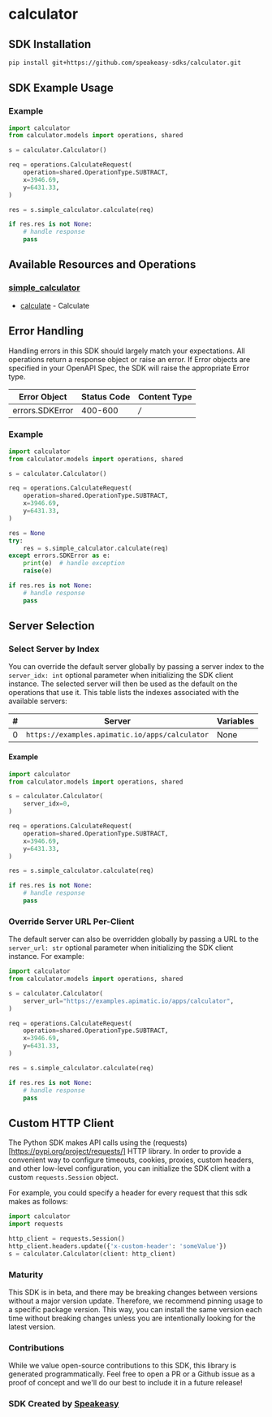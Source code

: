 # calculator

<!-- Start SDK Installation [installation] -->
## SDK Installation

```bash
pip install git+https://github.com/speakeasy-sdks/calculator.git
```
<!-- End SDK Installation [installation] -->

<!-- Start SDK Example Usage [usage] -->
## SDK Example Usage

### Example

```python
import calculator
from calculator.models import operations, shared

s = calculator.Calculator()

req = operations.CalculateRequest(
    operation=shared.OperationType.SUBTRACT,
    x=3946.69,
    y=6431.33,
)

res = s.simple_calculator.calculate(req)

if res.res is not None:
    # handle response
    pass
```
<!-- End SDK Example Usage [usage] -->

<!-- Start Available Resources and Operations [operations] -->
## Available Resources and Operations

### [simple_calculator](docs/sdks/simplecalculator/README.md)

* [calculate](docs/sdks/simplecalculator/README.md#calculate) - Calculate
<!-- End Available Resources and Operations [operations] -->







<!-- Start Error Handling [errors] -->
## Error Handling

Handling errors in this SDK should largely match your expectations.  All operations return a response object or raise an error.  If Error objects are specified in your OpenAPI Spec, the SDK will raise the appropriate Error type.

| Error Object    | Status Code     | Content Type    |
| --------------- | --------------- | --------------- |
| errors.SDKError | 400-600         | */*             |

### Example

```python
import calculator
from calculator.models import operations, shared

s = calculator.Calculator()

req = operations.CalculateRequest(
    operation=shared.OperationType.SUBTRACT,
    x=3946.69,
    y=6431.33,
)

res = None
try:
    res = s.simple_calculator.calculate(req)
except errors.SDKError as e:
    print(e)  # handle exception
    raise(e)

if res.res is not None:
    # handle response
    pass
```
<!-- End Error Handling [errors] -->



<!-- Start Server Selection [server] -->
## Server Selection

### Select Server by Index

You can override the default server globally by passing a server index to the `server_idx: int` optional parameter when initializing the SDK client instance. The selected server will then be used as the default on the operations that use it. This table lists the indexes associated with the available servers:

| # | Server | Variables |
| - | ------ | --------- |
| 0 | `https://examples.apimatic.io/apps/calculator` | None |

#### Example

```python
import calculator
from calculator.models import operations, shared

s = calculator.Calculator(
    server_idx=0,
)

req = operations.CalculateRequest(
    operation=shared.OperationType.SUBTRACT,
    x=3946.69,
    y=6431.33,
)

res = s.simple_calculator.calculate(req)

if res.res is not None:
    # handle response
    pass
```


### Override Server URL Per-Client

The default server can also be overridden globally by passing a URL to the `server_url: str` optional parameter when initializing the SDK client instance. For example:
```python
import calculator
from calculator.models import operations, shared

s = calculator.Calculator(
    server_url="https://examples.apimatic.io/apps/calculator",
)

req = operations.CalculateRequest(
    operation=shared.OperationType.SUBTRACT,
    x=3946.69,
    y=6431.33,
)

res = s.simple_calculator.calculate(req)

if res.res is not None:
    # handle response
    pass
```
<!-- End Server Selection [server] -->



<!-- Start Custom HTTP Client [http-client] -->
## Custom HTTP Client

The Python SDK makes API calls using the (requests)[https://pypi.org/project/requests/] HTTP library.  In order to provide a convenient way to configure timeouts, cookies, proxies, custom headers, and other low-level configuration, you can initialize the SDK client with a custom `requests.Session` object.

For example, you could specify a header for every request that this sdk makes as follows:
```python
import calculator
import requests

http_client = requests.Session()
http_client.headers.update({'x-custom-header': 'someValue'})
s = calculator.Calculator(client: http_client)
```
<!-- End Custom HTTP Client [http-client] -->

<!-- Placeholder for Future Speakeasy SDK Sections -->



### Maturity

This SDK is in beta, and there may be breaking changes between versions without a major version update. Therefore, we recommend pinning usage
to a specific package version. This way, you can install the same version each time without breaking changes unless you are intentionally
looking for the latest version.

### Contributions

While we value open-source contributions to this SDK, this library is generated programmatically.
Feel free to open a PR or a Github issue as a proof of concept and we'll do our best to include it in a future release!

### SDK Created by [Speakeasy](https://docs.speakeasyapi.dev/docs/using-speakeasy/client-sdks)
